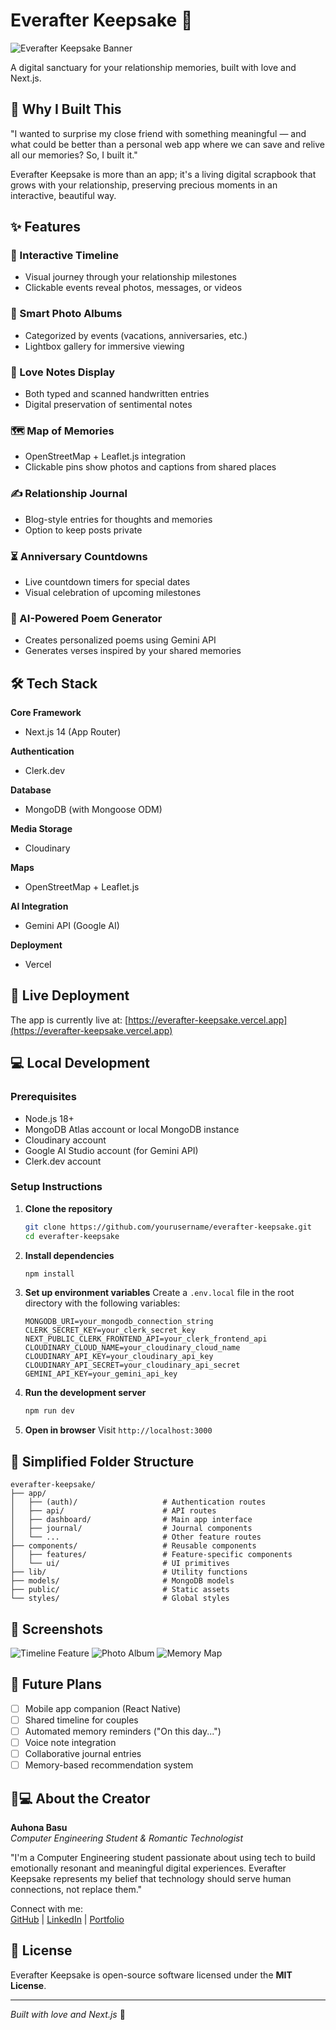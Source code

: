 # Everafter Keepsake 💖

![Everafter Keepsake Banner](https://via.placeholder.com/1200x400?text=Everafter+Keepsake+Banner) *<!-- Replace with actual screenshot -->*

A digital sanctuary for your relationship memories, built with love and Next.js.

## 🌟 Why I Built This

"I wanted to surprise my close friend with something meaningful — and what could be better than a personal web app where we can save and relive all our memories? So, I built it."

Everafter Keepsake is more than an app; it's a living digital scrapbook that grows with your relationship, preserving precious moments in an interactive, beautiful way.

## ✨ Features

### 📅 Interactive Timeline
- Visual journey through your relationship milestones
- Clickable events reveal photos, messages, or videos

### 📸 Smart Photo Albums
- Categorized by events (vacations, anniversaries, etc.)
- Lightbox gallery for immersive viewing

### 💌 Love Notes Display
- Both typed and scanned handwritten entries
- Digital preservation of sentimental notes

### 🗺️ Map of Memories
- OpenStreetMap + Leaflet.js integration
- Clickable pins show photos and captions from shared places

### ✍️ Relationship Journal
- Blog-style entries for thoughts and memories
- Option to keep posts private

### ⏳ Anniversary Countdowns
- Live countdown timers for special dates
- Visual celebration of upcoming milestones

### 🤖 AI-Powered Poem Generator
- Creates personalized poems using Gemini API
- Generates verses inspired by your shared memories

## 🛠️ Tech Stack

**Core Framework**
- Next.js 14 (App Router)

**Authentication**
- Clerk.dev

**Database**
- MongoDB (with Mongoose ODM)

**Media Storage**
- Cloudinary

**Maps**
- OpenStreetMap + Leaflet.js

**AI Integration**
- Gemini API (Google AI)

**Deployment**
- Vercel

## 🚀 Live Deployment

The app is currently live at: [https://everafter-keepsake.vercel.app](https://everafter-keepsake.vercel.app)

## 💻 Local Development

### Prerequisites
- Node.js 18+
- MongoDB Atlas account or local MongoDB instance
- Cloudinary account
- Google AI Studio account (for Gemini API)
- Clerk.dev account

### Setup Instructions

1. **Clone the repository**
   ```bash
   git clone https://github.com/yourusername/everafter-keepsake.git
   cd everafter-keepsake
   ```

2. **Install dependencies**
   ```bash
   npm install
   ```

3. **Set up environment variables**
   Create a `.env.local` file in the root directory with the following variables:
   ```env
   MONGODB_URI=your_mongodb_connection_string
   CLERK_SECRET_KEY=your_clerk_secret_key
   NEXT_PUBLIC_CLERK_FRONTEND_API=your_clerk_frontend_api
   CLOUDINARY_CLOUD_NAME=your_cloudinary_cloud_name
   CLOUDINARY_API_KEY=your_cloudinary_api_key
   CLOUDINARY_API_SECRET=your_cloudinary_api_secret
   GEMINI_API_KEY=your_gemini_api_key
   ```

4. **Run the development server**
   ```bash
   npm run dev
   ```

5. **Open in browser**
   Visit `http://localhost:3000`

## 📁 Simplified Folder Structure

```
everafter-keepsake/
├── app/
│   ├── (auth)/                   # Authentication routes
│   ├── api/                      # API routes
│   ├── dashboard/                # Main app interface
│   ├── journal/                  # Journal components
│   └── ...                       # Other feature routes
├── components/                   # Reusable components
│   ├── features/                 # Feature-specific components
│   └── ui/                       # UI primitives
├── lib/                          # Utility functions
├── models/                       # MongoDB models
├── public/                       # Static assets
└── styles/                       # Global styles
```

## 📸 Screenshots

*<!-- Add your actual screenshots here -->*
![Timeline Feature](https://via.placeholder.com/600x400?text=Timeline+Preview)
![Photo Album](https://via.placeholder.com/600x400?text=Photo+Album+Preview)
![Memory Map](https://via.placeholder.com/600x400?text=Memory+Map+Preview)

## 🚧 Future Plans

- [ ] Mobile app companion (React Native)
- [ ] Shared timeline for couples
- [ ] Automated memory reminders ("On this day...")
- [ ] Voice note integration
- [ ] Collaborative journal entries
- [ ] Memory-based recommendation system

## 👩💻 About the Creator

**Auhona Basu**  
*Computer Engineering Student & Romantic Technologist*

"I'm a Computer Engineering student passionate about using tech to build emotionally resonant and meaningful digital experiences. Everafter Keepsake represents my belief that technology should serve human connections, not replace them."

Connect with me:  
[GitHub](https://github.com/auhona) | [LinkedIn](https://linkedin.com/in/auhona) | [Portfolio](https://auhona.dev)

## 📜 License

Everafter Keepsake is open-source software licensed under the **MIT License**.

--- 

*Built with love and Next.js* 💝
